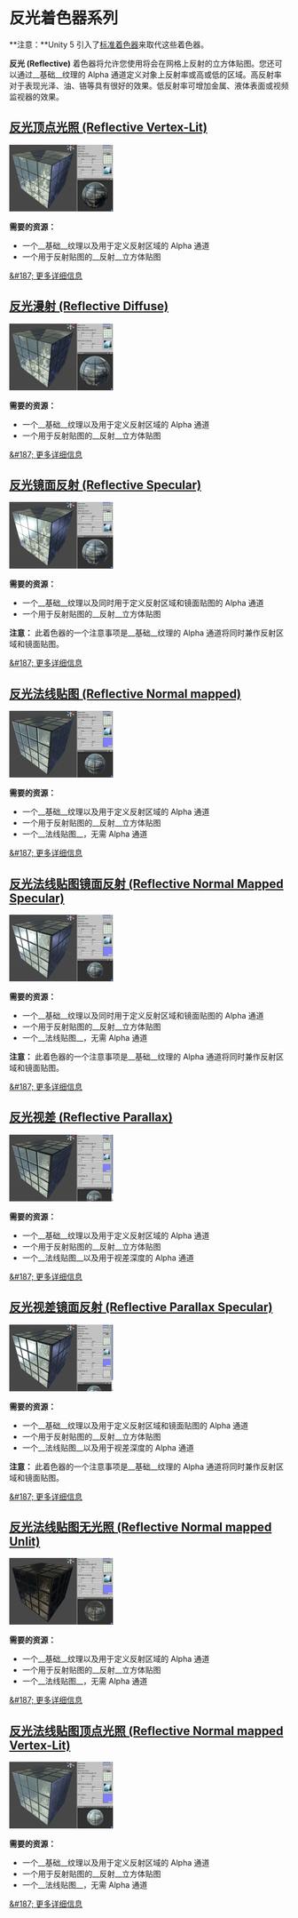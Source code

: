 反光着色器系列
========================

**注意：**Unity 5 引入了[标准着色器](shader-StandardShader.html)来取代这些着色器。

__反光 (Reflective)__ 着色器将允许您使用将会在网格上反射的立方体贴图。您还可以通过__基础__纹理的 Alpha 通道定义对象上反射率或高或低的区域。高反射率对于表现光泽、油、铬等具有很好的效果。低反射率可增加金属、液体表面或视频监视器的效果。

[反光顶点光照 (Reflective Vertex-Lit)](shader-ReflectiveVertexLit.html)
---------------------------------------------------


![shader-ReflectiveVertexLit](../uploads/Shaders/Thumb-ReflVertex.png)

**需要的资源：**

* 一个__基础__纹理以及用于定义反射区域的 Alpha 通道
* 一个用于反射贴图的__反射__立方体贴图

[&amp;#187; 更多详细信息](shader-ReflectiveVertexLit.html)


[反光漫射 (Reflective Diffuse)](shader-ReflectiveDiffuse.html)
----------------------------------------------


![shader-ReflectiveDiffuse](../uploads/Shaders/Thumb-ReflDiffuse.png)

**需要的资源：**

* 一个__基础__纹理以及用于定义反射区域的 Alpha 通道
* 一个用于反射贴图的__反射__立方体贴图

[&amp;#187; 更多详细信息](shader-ReflectiveDiffuse.html)


[反光镜面反射 (Reflective Specular)](shader-ReflectiveSpecular.html)
------------------------------------------------


![shader-ReflectiveSpecular](../uploads/Shaders/Thumb-ReflSpec.png)

**需要的资源：**

* 一个__基础__纹理以及同时用于定义反射区域和镜面贴图的 Alpha 通道
* 一个用于反射贴图的__反射__立方体贴图

**注意：**
此着色器的一个注意事项是__基础__纹理的 Alpha 通道将同时兼作反射区域和镜面贴图。

[&amp;#187; 更多详细信息](shader-ReflectiveSpecular.html)


[反光法线贴图 (Reflective Normal mapped)](shader-ReflectiveBumpedDiffuse.html)
----------------------------------------------------------


![shader-ReflectiveBumpedDiffuse](../uploads/Shaders/Thumb-ReflBump.png)

**需要的资源：**

* 一个__基础__纹理以及用于定义反射区域的 Alpha 通道
* 一个用于反射贴图的__反射__立方体贴图
* 一个__法线贴图__，无需 Alpha 通道

[&amp;#187; 更多详细信息](shader-ReflectiveBumpedDiffuse.html)


[反光法线贴图镜面反射 (Reflective Normal Mapped Specular)](shader-ReflectiveBumpedSpecular.html)
--------------------------------------------------------------------


![shader-ReflectiveBumpedSpecular](../uploads/Shaders/Thumb-ReflBumpSpec.png)

**需要的资源：**

* 一个__基础__纹理以及同时用于定义反射区域和镜面贴图的 Alpha 通道
* 一个用于反射贴图的__反射__立方体贴图
* 一个__法线贴图__，无需 Alpha 通道

**注意：**
此着色器的一个注意事项是__基础__纹理的 Alpha 通道将同时兼作反射区域和镜面贴图。

[&amp;#187; 更多详细信息](shader-ReflectiveBumpedSpecular.html)


[反光视差 (Reflective Parallax)](shader-ReflectiveParallaxDiffuse.html)
-------------------------------------------------------


![shader-ReflectiveParallaxDiffuse](../uploads/Shaders/Thumb-ReflParallaxBump.png)

**需要的资源：**

* 一个__基础__纹理以及用于定义反射区域的 Alpha 通道
* 一个用于反射贴图的__反射__立方体贴图
* 一个__法线贴图__以及用于视差深度的 Alpha 通道

[&amp;#187; 更多详细信息](shader-ReflectiveParallaxDiffuse.html)


[反光视差镜面反射 (Reflective Parallax Specular)](shader-ReflectiveParallaxSpecular.html)
-----------------------------------------------------------------


![shader-ReflectiveParallaxSpecular](../uploads/Shaders/Thumb-ReflParallaxBumpSpec.png)

**需要的资源：**

* 一个__基础__纹理以及用于定义反射区域和镜面贴图的 Alpha 通道
* 一个用于反射贴图的__反射__立方体贴图
* 一个__法线贴图__以及用于视差深度的 Alpha 通道

**注意：**
此着色器的一个注意事项是__基础__纹理的 Alpha 通道将同时兼作反射区域和镜面贴图。

[&amp;#187; 更多详细信息](shader-ReflectiveParallaxSpecular.html)


[反光法线贴图无光照 (Reflective Normal mapped Unlit)](shader-ReflectiveBumpedUnlit.html)
--------------------------------------------------------------


![shader-ReflectiveBumpedUnlit](../uploads/Shaders/Thumb-ReflBumpUnlit.png)

**需要的资源：**

* 一个__基础__纹理以及用于定义反射区域的 Alpha 通道
* 一个用于反射贴图的__反射__立方体贴图
* 一个__法线贴图__，无需 Alpha 通道

[&amp;#187; 更多详细信息](shader-ReflectiveBumpedUnlit.html)


[反光法线贴图顶点光照 (Reflective Normal mapped Vertex-Lit)](shader-ReflectiveBumpedVertexLit.html)
-----------------------------------------------------------------------


![shader-ReflectiveBumpedVertexLit](../uploads/Shaders/Thumb-ReflBumpVertex.png)

**需要的资源：**

* 一个__基础__纹理以及用于定义反射区域的 Alpha 通道
* 一个用于反射贴图的__反射__立方体贴图
* 一个__法线贴图__，无需 Alpha 通道

[&amp;#187; 更多详细信息](shader-ReflectiveBumpedVertexLit.html)
